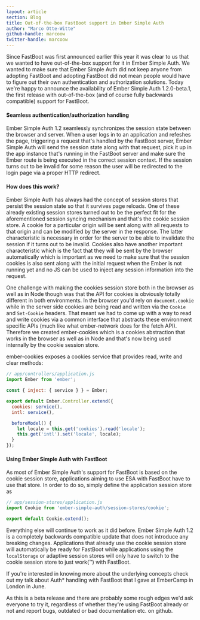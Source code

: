 ```yaml
---
layout: article
section: Blog
title: Out-of-the-box FastBoot support in Ember Simple Auth
author: "Marco Otte-Witte"
github-handle: marcoow
twitter-handle: marcoow
---
```


Since FastBoot was first announced earlier this year it was clear to us that we wanted to have out-of-the-box support for it in Ember Simple Auth. We wanted to make sure that Ember Simple Auth did not keep anyone from adopting FastBoot and adopting FastBoot did not mean people would have to figure out their own authentication and authorization solutions. Today we're happy to announce the availability of Ember Simple Auth 1.2.0-beta.1, the first release with out-of-the-box (and of course fully backwards compatible) support for FastBoot.

<!--break-->

#### Seamless authentication/authorization handling

Ember Simple Auth 1.2 seamlessly synchronizes the session state between the browser and server. When a user logs in to an application and refeshes the page, triggering a request that's handled by the FastBoot server, Ember Simple Auth will send the session state along with that request, pick it up in the app instance that's running in the FastBoot server and make sure the Ember route is being executed in the correct session context. If the session turns out to be invalid for some reason the user will be redirected to the login page via a proper HTTP redirect.

#### How does this work?

Ember Simple Auth has always had the concept of session stores that persist the session state so that it survives page reloads. One of these already existing session stores turned out to be the perfect fit for the aforementioned session syncing mechanism and that's the cookie session store. A cookie for a particular origin will be sent along with all requests to that origin and can be modified by the server in the response. The latter characteristic is necessary in order for the server to be able to invalidate the session if it turns out to be invalid. Cookies also have another important characteristic which is the fact that they will be sent by the browser automatically which is important as we need to make sure that the session cookies is also sent along with the initial request when the Ember is not running yet and no JS can be used to inject any session information into the request.

One challenge with making the cookies session store both in the browser as well as in Node though was that the API for cookies is obviously totally different in both environments. In the browser you'd rely on `document.cookie` while in the server side cookies are being read and written via the `Cookie` and `Set-Cookie` headers. That meant we had to come up with a way to read and write cookies via a common interface that abstracts these environment specific APIs (much like what ember-network does for the fetch API). Therefore we created ember-cookies which is a cookies abstraction that works in the browser as well as in Node and that's now being used internally by the cookie session store.

ember-cookies exposes a cookies service that provides read, write and clear methods:

```js
// app/controllers/application.js
import Ember from 'ember';

const { inject: { service } } = Ember;

export default Ember.Controller.extend({
  cookies: service(),
  intl: service(),

  beforeModel() {
    let locale = this.get('cookies').read('locale');
    this.get('intl').set('locale', locale);
  }
});
```

#### Using Ember Simple Auth with FastBoot

As most of Ember Simple Auth's support for FastBoot is based on the cookie session store, applications aiming to use ESA with FastBoot have to use that store. In order to do so, simply define the application session store as

```js
// app/session-stores/application.js
import Cookie from 'ember-simple-auth/session-stores/cookie';

export default Cookie.extend();
```

Everything else will continue to work as it did before. Ember Simple Auth 1.2 is a completely backwards compatible update that does not introduce any breaking changes. Applications that already use the cookie session store will automatically be ready for FastBoot while applications using the `localStorage` or adaptive session stores will only have to switch to the cookie session store to just work(™) with FastBoot.

If you're interested in knowing more about the underlying concepts check out my talk about Auth* handling with FastBoot that I gave at EmberCamp in London in June.

As this is a beta release and there are probably some rough edges we'd ask everyone to try it, regardless of whether they're using FastBoot already or not and report bugs, outdated or bad documentation etc. on github.
